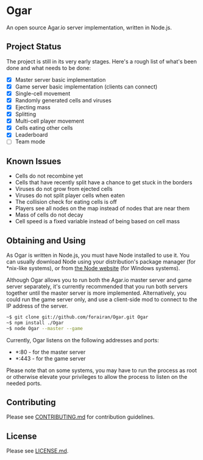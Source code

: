 # Ogar
An open source Agar.io server implementation, written in Node.js.

## Project Status
The project is still in its very early stages. Here's a rough list of what's been done and what needs to be done:

- [x] Master server basic implementation
- [x] Game server basic implementation (clients can connect)
- [x] Single-cell movement
- [x] Randomly generated cells and viruses
- [x] Ejecting mass
- [x] Splitting
- [x] Multi-cell player movement
- [x] Cells eating other cells
- [x] Leaderboard
- [ ] Team mode

## Known Issues
- Cells do not recombine yet
- Cells that have recently split have a chance to get stuck in the borders
- Viruses do not grow from ejected cells
- Viruses do not split player cells when eaten
- The collision check for eating cells is off
- Players see all nodes on the map instead of nodes that are near them
- Mass of cells do not decay
- Cell speed is a fixed variable instead of being based on cell mass

## Obtaining and Using
As Ogar is written in Node.js, you must have Node installed to use it. You can usually download Node using your distribution's package manager (for *nix-like systems), or from [the Node website](http://nodejs.org) (for Windows systems).

Although Ogar allows you to run both the Agar.io master server and game server separately, it's currently recommended that you run both servers together until the master server is more implemented. Alternatively, you could run the game server only, and use a client-side mod to connect to the IP address of the server.

```sh
~$ git clone git://github.com/forairan/Ogar.git Ogar
~$ npm install ./Ogar
~$ node Ogar --master --game
```

Currently, Ogar listens on the following addresses and ports:
* *:80 - for the master server
* *:443 - for the game server

Please note that on some systems, you may have to run the process as root or otherwise elevate your privileges to allow the process to listen on the needed ports.

## Contributing
Please see [CONTRIBUTING.md](https://github.com/forairan/Ogar/blob/master/CONTRIBUTING.md) for contribution guidelines.

## License
Please see [LICENSE.md](https://github.com/forairan/Ogar/blob/master/LICENSE.md).
